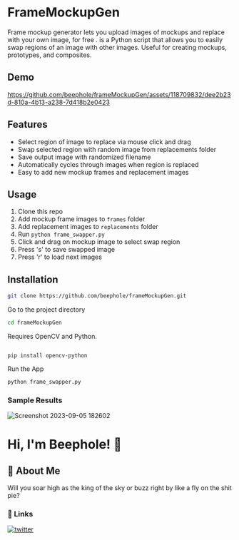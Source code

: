 # FrameMockupGen
Frame mockup generator lets you upload images of mockups and replace with your own image, for free .
is a Python script that allows you to easily swap regions of an image with other images. Useful for creating mockups, prototypes, and composites.

## Demo

https://github.com/beephole/frameMockupGen/assets/118709832/dee2b23d-810a-4b13-a238-7d418b2e0423


## Features

- Select region of image to replace via mouse click and drag
- Swap selected region with random image from replacements folder  
- Save output image with randomized filename
- Automatically cycles through images when region is replaced
- Easy to add new mockup frames and replacement images

## Usage  

1. Clone this repo
2. Add mockup frame images to `frames` folder  
3. Add replacement images to `replacements` folder
4. Run `python frame_swapper.py`
5. Click and drag on mockup image to select swap region
6. Press 's' to save swapped image
7. Press 'r' to load next images

## Installation
```bash
git clone https://github.com/beephole/frameMockupGen.git
```

Go to the project directory

```bash
cd frameMockupGen
```

Requires OpenCV and Python.

```

pip install opencv-python

```
Run the App

```bash
python frame_swapper.py
```


### Sample Results

![Screenshot 2023-09-05 182602](https://github.com/beephole/frameMockupGen/assets/118709832/c965df82-afab-4277-9113-2ff124afcbe3)


# Hi, I'm Beephole! 👋



## 🚀 About Me
Will you soar high as the king of the sky or buzz right by like a fly on the shit pie?

### 🔗 Links

[![twitter](https://img.shields.io/badge/twitter-1DA1F2?style=for-the-badge&logo=twitter&logoColor=white)](https://twitter.com/b33ph0l3)
